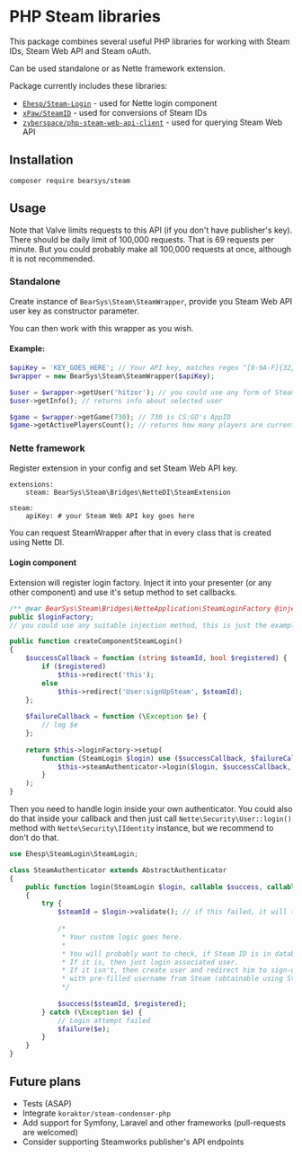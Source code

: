 # PHP Steam libraries

This package combines several useful PHP libraries for working with Steam IDs, Steam Web API and Steam oAuth.

Can be used standalone or as Nette framework extension.

Package currently includes these libraries:
- [`Ehesp/Steam-Login`](https://github.com/Ehesp/Steam-Login) - used for Nette login component
- [`xPaw/SteamID`](https://github.com/xPaw/SteamID.php) - used for conversions of Steam IDs
- [`zyberspace/php-steam-web-api-client`](https://github.com/zyberspace/php-steam-web-api-client) - used for querying Steam Web API

## Installation

```
composer require bearsys/steam
```

## Usage

Note that Valve limits requests to this API (if you don't have publisher's key). There should be daily limit of 100,000 requests. That is 69 requests per minute. But you could probably make all 100,000 requests at once, although it is not recommended.

### Standalone

Create instance of `BearSys\Steam\SteamWrapper`, provide you Steam Web API user key as constructor parameter.

You can then work with this wrapper as you wish.

#### Example:
```php
$apiKey = 'KEY_GOES_HERE'; // Your API key, matches regex ^[0-9A-F]{32}$
$wrapper = new BearSys\Steam\SteamWrapper($apiKey);

$user = $wrapper->getUser('hitzor'); // you could use any form of Steam ID or vanity URL
$user->getInfo(); // returns info about selected user

$game = $wrapper->getGame(730); // 730 is CS:GO's AppID
$game->getActivePlayersCount(); // returns how many players are currently playing
```

### Nette framework

Register extension in your config and set Steam Web API key.
```neon
extensions:
    steam: BearSys\Steam\Bridges\NetteDI\SteamExtension

steam:
    apiKey: # your Steam Web API key goes here
```
You can request SteamWrapper after that in every class that is created using Nette DI.

#### Login component
Extension will register login factory. Inject it into your presenter (or any other component) and use it's setup method to set callbacks.
```php
/** @var BearSys\Steam\Bridges\NetteApplication\SteamLoginFactory @inject */
public $loginFactory;
// you could use any suitable injection method, this is just the example

public function createComponentSteamLogin()
{
	$successCallback = function (string $steamId, bool $registered) {
		if ($registered)
			$this->redirect('this');
		else
			$this->redirect('User:signUpSteam', $steamId);
	};
	
	$failureCallback = function (\Exception $e) {
		// log $e
	};
	
	return $this->loginFactory->setup(
		function (SteamLogin $login) use ($successCallback, $failureCallback) {
			$this->steamAuthenticator->login($login, $successCallback, $failureCallback);
		}
	);
}
```

Then you need to handle login inside your own authenticator. You could also do that inside your callback and then just call `Nette\Security\User::login()` method with `Nette\Security\IIdentity` instance, but we recommend to don't do that.
```php
use Ehesp\SteamLogin\SteamLogin;

class SteamAuthenticator extends AbstractAuthenticator
{
	public function login(SteamLogin $login, callable $success, callable $failure)
	{
		try {
			$steamId = $login->validate(); // if this failed, it will throw an exception
			
			/*
			 * Your custom logic goes here.
			 * 
			 * You will probably want to check, if Steam ID is in database.
			 * If it is, then just login associated user.
			 * If it isn't, then create user and redirect him to sign-up page
			 * with pre-filled username from Steam (obtainable using SteamWrapper).
			 */
			 
			$success($steamId, $registered);
		} catch (\Exception $e) {
			// Login attempt failed
			$failure($e);
		}
	}
}
```


## Future plans

- Tests (ASAP)
- Integrate `koraktor/steam-condenser-php`
- Add support for Symfony, Laravel and other frameworks (pull-requests are welcomed)
- Consider supporting Steamworks publisher's API endpoints